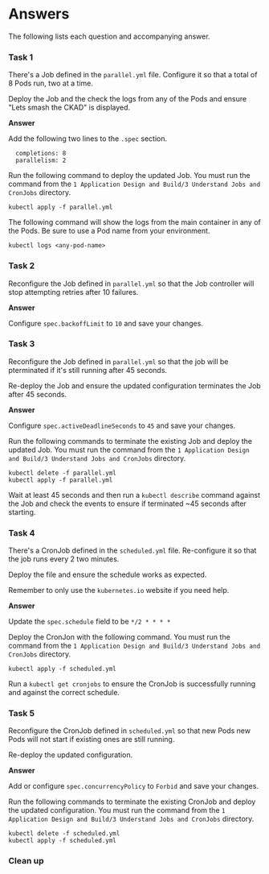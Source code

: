 # Answers

The following lists each question and accompanying answer.


### Task 1

There's a Job defined in the `parallel.yml` file. Configure it so that a total of 8 Pods run, two at a time.

Deploy the Job and the check the logs from any of the Pods and ensure "Lets smash the CKAD" is displayed.

**Answer**

Add the following two lines to the `.spec` section.

```
  completions: 8
  parallelism: 2
```

Run the following command to deploy the updated Job. You must run the command from the `1 Application Design and Build/3 Understand Jobs and CronJobs` directory.

```
kubectl apply -f parallel.yml
```

The following command will show the logs from the main container in any of the Pods. Be sure to use a Pod name from your environment.

```
kubectl logs <any-pod-name>
```

### Task 2

Reconfigure the Job defined in `parallel.yml` so that the Job controller will stop attempting retries after 10 failures.

**Answer**

Configure `spec.backoffLimit` to `10` and save your changes.

### Task 3

Reconfigure the Job defined in `parallel.yml` so that the job will be pterminated if it's still running after 45 seconds. 

Re-deploy the Job and ensure the updated configuration terminates the Job after 45 seconds.

**Answer**

Configure `spec.activeDeadlineSeconds` to `45` and save your changes.

Run the following commands to terminate the existing Job and deploy the updated Job. You must run the command from the `1 Application Design and Build/3 Understand Jobs and CronJobs` directory.

```
kubectl delete -f parallel.yml
kubectl apply -f parallel.yml
```

Wait at least 45 seconds and then run a `kubectl describe` command against the Job and check the events to ensure if terminated ~45 seconds after starting.

### Task 4

There's a CronJob defined in the `scheduled.yml` file. Re-configure it so that the job runs every 2 two minutes. 

Deploy the file and ensure the schedule works as expected.

Remember to only use the `kubernetes.io` website if you need help.

**Answer**

Update the `spec.schedule` field to be `*/2 * * * *`

Deploy the CronJon with the following command. You must run the command from the `1 Application Design and Build/3 Understand Jobs and CronJobs` directory.

```
kubectl apply -f scheduled.yml
```

Run a `kubectl get cronjobs` to ensure the CronJob is successfully running and against the correct schedule.

### Task 5

Reconfigure the CronJob defined in `scheduled.yml` so that new Pods new Pods will not start if existing ones are still running.

Re-deploy the updated configuration.

**Answer**

Add or configure `spec.concurrencyPolicy` to `Forbid` and save your changes.

Run the following commands to terminate the existing CronJob and deploy the updated configuration. You must run the command from the `1 Application Design and Build/3 Understand Jobs and CronJobs` directory.

```
kubectl delete -f scheduled.yml
kubectl apply -f scheduled.yml
```

### Clean up


